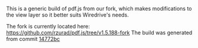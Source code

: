 This is a generic build of pdf.js from our fork, which makes modifications to the view layer so
it better suits Wiredrive's needs.

The fork is currently located here: https://github.com/rzurad/pdf.js/tree/v1.5.188-fork
The build was generated from commit [14772bc](https://github.com/rzurad/pdf.js/commit/14772bc6dab08763471a4f1112b9799cd3159cf6)

